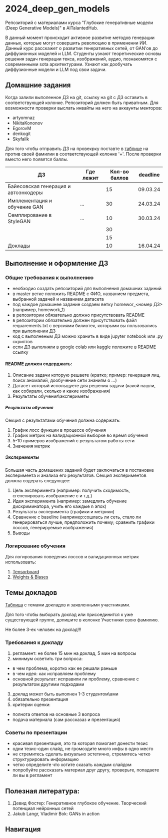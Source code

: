 # 2024_deep_gen_models
Репозиторий с материалами курса "Глубокие генеративные модели (Deep Generative Models)" в AITalantedHub.

В данный момент происходит активное развитие методов генерации данных, которые могут совершить революцию в применении ИИ. Данный курс расскажет о развитии генеративных сетей, от GAN’ов до диффузионных моделей и LLM. Студенты узнают теоретические основы решения задач генерации текса, изображений, аудио, познакомятся с современными sota архитектурами. Узнают как дообучать диффузионные модели и LLM под свои задачи.

## Домашние задания

Когда залили выполенное ДЗ на git, ссылку на git с ДЗ оставить в соответствующей колонке. Репозиторий должен быть приватным. Для возможности проверки выслать инвайты на него на аккаунты менторов:
- artyomnaz
- NikitaKononov
- EgorovM
- denkogit
- Skyfallk

Для того чтобы отправить ДЗ на провекрку поставте в [таблице](https://docs.google.com/spreadsheets/d/1U7xckpo6i3Z0PNCimt8Vhr6vJ_SnA-z385FQaZ_9IKg/edit#gid=0) на против своей фамилии в соответствующей колонке '+'. После проверки вместо него появятся баллы.

| ДЗ | Где лежит | Кол-во баллов |deadline|
| ----------- | ----------- |-----------|-----------|
| Байесовская генерация и автоэнкодеры| |15|09.03.24|
| Имплементация и обучение GAN | ...|30|24.03.24|
| Семплирование в StyleGAN | ...|10|30.03.24|
| | |30||
| | |15||
| Доклады | |10|16.04.24|


## Выполнение и оформление ДЗ

### Общие требования к выполнению

- необходио создать репозиторий для выполнения домашних задиний
- в master ветке положить README с ФИО, названием предмета, выбранной задачей и названием датасета
- под каждое домашнее задание создаем ветку homewor_<номер ДЗ> (например, homework_1)
- в репозитории обязательно должно присутствовать README
- в репозитории обязательно должен присутствовать файл requarements.txt  с версиями билиотек, которыми вы пользовались при выполнении ДЗ
- код с выполненым ДЗ можно хранить в виде jupyter notebook или .py скриптов
- если ДЗ выполняли в google colab или kaggle положите в README ссылку

#### README должен содерджать:
1. Описание задачи которую решаете (кратко; пример: генерация лиц, поиск аномалий, дообучение сети знаниям о ...)
2. Датасет который испольщуете для решения задачи (какой нашли, как собирали, сколько и какие изображения)
3. Результаты обучения\экспериметы

##### Результаты обучения
Секция с результатами обучения должна содержать:
1. График лосс функции в процессе обучения
2. График метрик на валидационной выборке во время обучения
3. 5-10 примеров изображений с результатом работы сети
4. Значения метрик

##### Эксперименты
Большая часть домашених заданий будет заключаться в постановке эксперимента и анализа его результатов. Секция экспериментов должна содерать следующее:
1. Цель эксперимента (например: получить сходимость, сгененировать изображение с и т.д.)
2. Идея эксперимента (например: замедлить обучение дискриминатора, учить его каждые n эпох)
3. Результаты эксперимента (графики и метрики)
4. Сравнение с baseline (например:сошлась ли сеть, стало ли генерироваться лучше, предположить почему; сравнить графики лоссов, генерируемые изображения)
5. Выводы

### Логирование обучения

Для логирования поведения лоссов и валидационных метрик использовать:

1. [Tensorboard](https://pytorch.org/tutorials/intermediate/tensorboard_tutorial.html)
2. [Weights & Biases](https://docs.wandb.ai/tutorials/pytorch)

## Темы докладов

[Таблица](https://docs.google.com/spreadsheets/d/19WSW79lqwbI0yOtDTVUMyVJt9jdZQSW0E5h5qfTlkWA/edit#gid=0) с темами докладов и заявленными участниками.

Для того чтобы выборать доклад или присоединится к уже существующей группе, допишите в колонке Участники свою фамилию.

Не более 3-ех человек на доклад!!!

### Требования к докладу

1. регламент: не более 15 мин на доклад, 5 мин на вопросы
2. минимум осветить три вопроса:
- в чем проблема, коротко как ее решали раньше
- в чем идея: как исправляем проблему
- основной результат: исправили ли проблему, сравнение с результатом другими подходами
3. доклад может быть выполнен 1-3 студентом\ами
4. обязательно презентация
5. критерии оценки:
- полнота ответов на основные 3 вопроса
- подача материала (сам рассказаз и презентация)

### Советы по презентации
- красивая презентация, это та которая помогает донести тезис
- одни тезис-один слайд, не громоздите много инфы в одно место
- не стремитесь сделать визуально эстетично, стремитесь четко структурировать информацию
- четко определите что хотите сказать каждым слайдом
- попробуйте рассказать материал друг другу, проверьте, попадаете ли вы в регламент

## Полезная литература:
1. Девид Фостер: Генеративное глубокое обучение. Творческий потенциал нейронных сетей
2. Jakub Langr, Vladimir Bok: GANs in action


## Навигация

